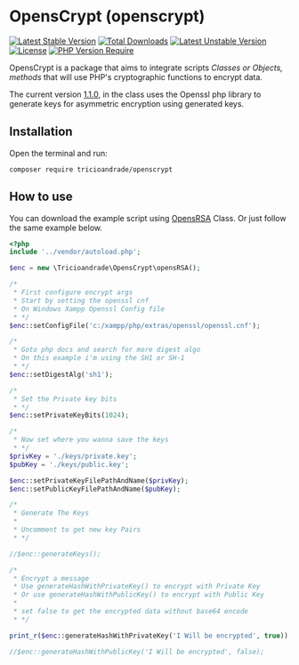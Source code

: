 # OpensCrypt (openscrypt)

[![Latest Stable Version](http://poser.pugx.org/tricioandrade/openscrypt/v)](https://packagist.org/packages/tricioandrade/openscrypt) [![Total Downloads](http://poser.pugx.org/tricioandrade/openscrypt/downloads)](https://packagist.org/packages/tricioandrade/openscrypt) [![Latest Unstable Version](http://poser.pugx.org/tricioandrade/openscrypt/v/unstable)](https://packagist.org/packages/tricioandrade/openscrypt) [![License](http://poser.pugx.org/tricioandrade/openscrypt/license)](https://packagist.org/packages/tricioandrade/openscrypt) [![PHP Version Require](http://poser.pugx.org/tricioandrade/openscrypt/require/php)](https://packagist.org/packages/tricioandrade/openscrypt)

<p>OpensCrypt is a package that aims to integrate scripts <i>Classes or Objects, methods</i> that will use PHP's cryptographic functions to encrypt data.</p>

The current version [1.1.0](https://packagist.org/packages/tricioandrade/openscrypt), in the class uses the Openssl php library to generate keys for asymmetric encryption using generated keys.

## Installation
<p>Open the terminal and run:</p>

```
composer require tricioandrade/openscrypt
```

## How to use
You can download the example script using [OpensRSA](http://github.com/tricioandrade/openscrypt) Class. Or just follow the same example below.

```php
<?php
include '../vendor/autoload.php';

$enc = new \Tricioandrade\OpensCrypt\opensRSA();

/*
 * First configure encrypt args
 * Start by setting the openssl cnf
 * On Windows Xampp Openssl Config file
 * */
$enc::setConfigFile('c:/xampp/php/extras/openssl/openssl.cnf');

/*
 * Goto php docs and search for more digest algo
 * On this example i'm using the SH1 or SH-1
 * */
$enc::setDigestAlg('sh1');

/*
 * Set the Private key bits
 * */
$enc::setPrivateKeyBits(1024);

/*
 * Now set where you wanna save the keys
 * */
$privKey = './keys/private.key';
$pubKey = './keys/public.key';

$enc::setPrivateKeyFilePathAndName($privKey);
$enc::setPublicKeyFilePathAndName($pubKey);

/*
 * Generate The Keys
 *
 * Uncomment to get new key Pairs
 * */

//$enc::generateKeys();

/*
 * Encrypt a message
 * Use generateHashWithPrivateKey() to encrypt with Private Key
 * Or use generateHashWithPublicKey() to encrypt with Public Key
 *
 * set false to get the encrypted data without base64 encode
 * */

print_r($enc::generateHashWithPrivateKey('I Will be encrypted', true));

//$enc::generateHashWithPublicKey('I Will be encrypted', false);
```


